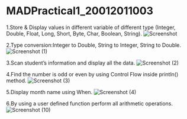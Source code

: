 # MADPractical1_20012011003

1.Store & Display values in different variable of different type (Integer, Double, Float, Long, Short, Byte, Char, Boolean, String).
![Screenshot](https://user-images.githubusercontent.com/110647839/183276570-552ac6c0-6822-46d2-978d-db7c6235e25a.png)

2.Type conversion:Integer to Double, String to Integer, String to Double.
![Screenshot (1)](https://user-images.githubusercontent.com/110647839/183276612-9f2b773a-59f7-48c1-84a1-32a1f7486cea.png)

3.Scan student’s information and display all the data.
![Screenshot (2)](https://user-images.githubusercontent.com/110647839/183276637-effaf8f8-e9f2-4867-b70c-d16cbe13935e.png)

4.Find the number is odd or even by using Control Flow inside println() method.
![Screenshot (3)](https://user-images.githubusercontent.com/110647839/183276651-f5d346b8-3dc5-474a-a06c-df185a5bc30d.png)

5.Display month name using When.
![Screenshot (4)](https://user-images.githubusercontent.com/110647839/183276664-587985ac-bd8f-4cbe-af79-38fde70a2ae5.png)

6.By using a user defined function perform all arithmetic operations.
![Screenshot (10)](https://user-images.githubusercontent.com/110647839/183276680-1f83caea-72d5-4140-81fa-abc76b62f559.png)
